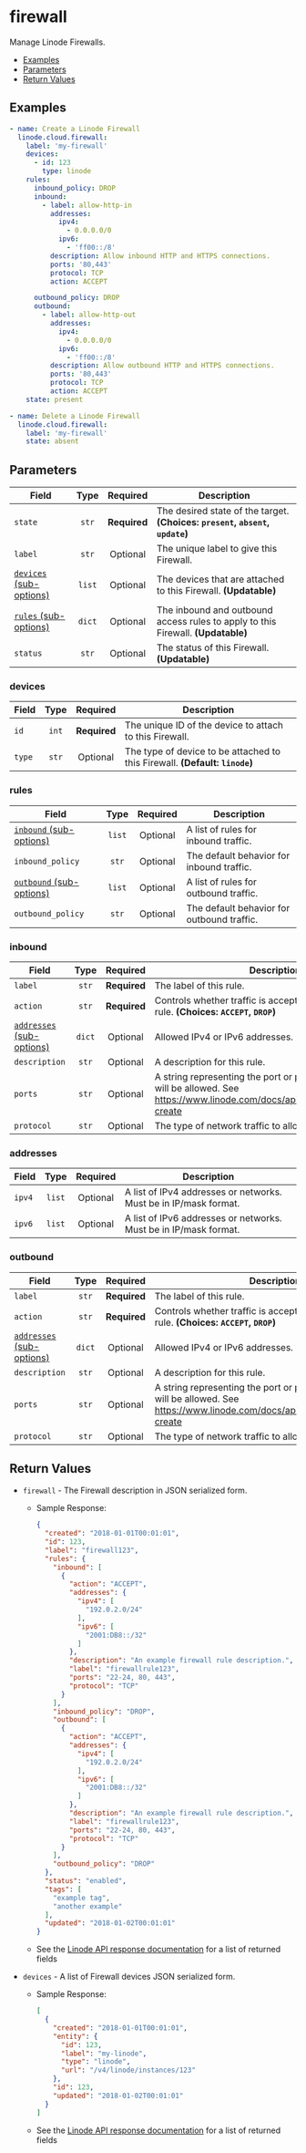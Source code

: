# firewall

Manage Linode Firewalls.

- [Examples](#examples)
- [Parameters](#parameters)
- [Return Values](#return-values)

## Examples

```yaml
- name: Create a Linode Firewall
  linode.cloud.firewall:
    label: 'my-firewall'
    devices:
      - id: 123
        type: linode
    rules:
      inbound_policy: DROP
      inbound:
        - label: allow-http-in
          addresses:
            ipv4:
              - 0.0.0.0/0
            ipv6:
              - 'ff00::/8'
          description: Allow inbound HTTP and HTTPS connections.
          ports: '80,443'
          protocol: TCP
          action: ACCEPT

      outbound_policy: DROP
      outbound:
        - label: allow-http-out
          addresses:
            ipv4:
              - 0.0.0.0/0
            ipv6:
              - 'ff00::/8'
          description: Allow outbound HTTP and HTTPS connections.
          ports: '80,443'
          protocol: TCP
          action: ACCEPT
    state: present
```

```yaml
- name: Delete a Linode Firewall
  linode.cloud.firewall:
    label: 'my-firewall'
    state: absent
```


## Parameters

| Field     | Type | Required | Description                                                                  |
|-----------|------|----------|------------------------------------------------------------------------------|
| `state` | <center>`str`</center> | <center>**Required**</center> | The desired state of the target.  **(Choices: `present`, `absent`, `update`)** |
| `label` | <center>`str`</center> | <center>Optional</center> | The unique label to give this Firewall.   |
| [`devices` (sub-options)](#devices) | <center>`list`</center> | <center>Optional</center> | The devices that are attached to this Firewall.  **(Updatable)** |
| [`rules` (sub-options)](#rules) | <center>`dict`</center> | <center>Optional</center> | The inbound and outbound access rules to apply to this Firewall.  **(Updatable)** |
| `status` | <center>`str`</center> | <center>Optional</center> | The status of this Firewall.  **(Updatable)** |

### devices

| Field     | Type | Required | Description                                                                  |
|-----------|------|----------|------------------------------------------------------------------------------|
| `id` | <center>`int`</center> | <center>**Required**</center> | The unique ID of the device to attach to this Firewall.   |
| `type` | <center>`str`</center> | <center>Optional</center> | The type of device to be attached to this Firewall.  **(Default: `linode`)** |

### rules

| Field     | Type | Required | Description                                                                  |
|-----------|------|----------|------------------------------------------------------------------------------|
| [`inbound` (sub-options)](#inbound) | <center>`list`</center> | <center>Optional</center> | A list of rules for inbound traffic.   |
| `inbound_policy` | <center>`str`</center> | <center>Optional</center> | The default behavior for inbound traffic.   |
| [`outbound` (sub-options)](#outbound) | <center>`list`</center> | <center>Optional</center> | A list of rules for outbound traffic.   |
| `outbound_policy` | <center>`str`</center> | <center>Optional</center> | The default behavior for outbound traffic.   |

### inbound

| Field     | Type | Required | Description                                                                  |
|-----------|------|----------|------------------------------------------------------------------------------|
| `label` | <center>`str`</center> | <center>**Required**</center> | The label of this rule.   |
| `action` | <center>`str`</center> | <center>**Required**</center> | Controls whether traffic is accepted or dropped by this rule.  **(Choices: `ACCEPT`, `DROP`)** |
| [`addresses` (sub-options)](#addresses) | <center>`dict`</center> | <center>Optional</center> | Allowed IPv4 or IPv6 addresses.   |
| `description` | <center>`str`</center> | <center>Optional</center> | A description for this rule.   |
| `ports` | <center>`str`</center> | <center>Optional</center> | A string representing the port or ports on which traffic will be allowed. See https://www.linode.com/docs/api/networking/#firewall-create   |
| `protocol` | <center>`str`</center> | <center>Optional</center> | The type of network traffic to allow.   |

### addresses

| Field     | Type | Required | Description                                                                  |
|-----------|------|----------|------------------------------------------------------------------------------|
| `ipv4` | <center>`list`</center> | <center>Optional</center> | A list of IPv4 addresses or networks. Must be in IP/mask format.   |
| `ipv6` | <center>`list`</center> | <center>Optional</center> | A list of IPv6 addresses or networks. Must be in IP/mask format.   |

### outbound

| Field     | Type | Required | Description                                                                  |
|-----------|------|----------|------------------------------------------------------------------------------|
| `label` | <center>`str`</center> | <center>**Required**</center> | The label of this rule.   |
| `action` | <center>`str`</center> | <center>**Required**</center> | Controls whether traffic is accepted or dropped by this rule.  **(Choices: `ACCEPT`, `DROP`)** |
| [`addresses` (sub-options)](#addresses) | <center>`dict`</center> | <center>Optional</center> | Allowed IPv4 or IPv6 addresses.   |
| `description` | <center>`str`</center> | <center>Optional</center> | A description for this rule.   |
| `ports` | <center>`str`</center> | <center>Optional</center> | A string representing the port or ports on which traffic will be allowed. See https://www.linode.com/docs/api/networking/#firewall-create   |
| `protocol` | <center>`str`</center> | <center>Optional</center> | The type of network traffic to allow.   |

## Return Values

- `firewall` - The Firewall description in JSON serialized form.

    - Sample Response:
        ```json
        {
          "created": "2018-01-01T00:01:01",
          "id": 123,
          "label": "firewall123",
          "rules": {
            "inbound": [
              {
                "action": "ACCEPT",
                "addresses": {
                  "ipv4": [
                    "192.0.2.0/24"
                  ],
                  "ipv6": [
                    "2001:DB8::/32"
                  ]
                },
                "description": "An example firewall rule description.",
                "label": "firewallrule123",
                "ports": "22-24, 80, 443",
                "protocol": "TCP"
              }
            ],
            "inbound_policy": "DROP",
            "outbound": [
              {
                "action": "ACCEPT",
                "addresses": {
                  "ipv4": [
                    "192.0.2.0/24"
                  ],
                  "ipv6": [
                    "2001:DB8::/32"
                  ]
                },
                "description": "An example firewall rule description.",
                "label": "firewallrule123",
                "ports": "22-24, 80, 443",
                "protocol": "TCP"
              }
            ],
            "outbound_policy": "DROP"
          },
          "status": "enabled",
          "tags": [
            "example tag",
            "another example"
          ],
          "updated": "2018-01-02T00:01:01"
        }
        ```
    - See the [Linode API response documentation](https://www.linode.com/docs/api/networking/#firewall-view) for a list of returned fields


- `devices` - A list of Firewall devices JSON serialized form.

    - Sample Response:
        ```json
        [
          {
            "created": "2018-01-01T00:01:01",
            "entity": {
              "id": 123,
              "label": "my-linode",
              "type": "linode",
              "url": "/v4/linode/instances/123"
            },
            "id": 123,
            "updated": "2018-01-02T00:01:01"
          }
        ]
        ```
    - See the [Linode API response documentation](https://www.linode.com/docs/api/networking/#firewall-device-view) for a list of returned fields


